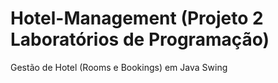 # Hotel-Management (Projeto 2 Laboratórios de Programação)
Gestão de Hotel (Rooms e Bookings) em Java Swing
